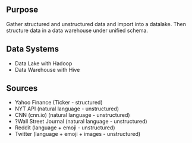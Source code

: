 
## Purpose

Gather structured and unstructured data and import into a datalake. 
Then structure data in a data warehouse under unified schema.

## Data Systems

* Data Lake with Hadoop
* Data Warehouse with Hive

## Sources

* Yahoo Finance (Ticker - structured)
* NYT API (natural language - unstructured)
* CNN (cnn.io) (natural language - unstructured)
* ?Wall Street Journal (natural language - unstructured)
* Reddit (language + emoji - unstructured)
* Twitter (language + emoji + images - unstructured)

